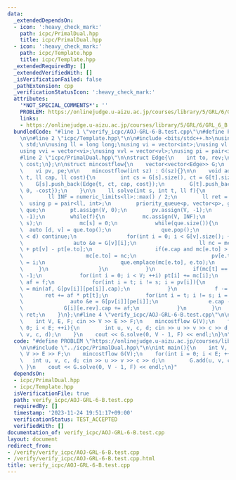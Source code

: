 ```yaml
---
data:
  _extendedDependsOn:
  - icon: ':heavy_check_mark:'
    path: icpc/PrimalDual.hpp
    title: icpc/PrimalDual.hpp
  - icon: ':heavy_check_mark:'
    path: icpc/Template.hpp
    title: icpc/Template.hpp
  _extendedRequiredBy: []
  _extendedVerifiedWith: []
  _isVerificationFailed: false
  _pathExtension: cpp
  _verificationStatusIcon: ':heavy_check_mark:'
  attributes:
    '*NOT_SPECIAL_COMMENTS*': ''
    PROBLEM: https://onlinejudge.u-aizu.ac.jp/courses/library/5/GRL/6/GRL_6_B
    links:
    - https://onlinejudge.u-aizu.ac.jp/courses/library/5/GRL/6/GRL_6_B
  bundledCode: "#line 1 \"verify_icpc/AOJ-GRL-6-B.test.cpp\"\n#define PROBLEM \"https://onlinejudge.u-aizu.ac.jp/courses/library/5/GRL/6/GRL_6_B\"\
    \n\n#line 2 \"icpc/Template.hpp\"\n\n#include <bits/stdc++.h>\nusing namespace\
    \ std;\n\nusing ll = long long;\nusing vi = vector<int>;\nusing vl = vector<ll>;\n\
    using vvi = vector<vi>;\nusing vvl = vector<vl>;\nusing pi = pair<int, int>;\n\
    #line 2 \"icpc/PrimalDual.hpp\"\n\nstruct Edge{\n    int to, rev;\n    ll cap,\
    \ cost;\n};\n\nstruct mincostflow{\n    vector<vector<Edge>> G;\n    vl pt, mc;\n\
    \    vi pv, pe;\n\n    mincostflow(int sz) : G(sz){}\n\n    void add(int s, int\
    \ t, ll cap, ll cost){\n        int cs = G[s].size(), ct = G[t].size();\n    \
    \    G[s].push_back(Edge{t, ct, cap, cost});\n        G[t].push_back(Edge{s, cs,\
    \ 0, -cost});\n    }\n\n    ll solve(int s, int t, ll f){\n        int V = G.size();\n\
    \        ll INF = numeric_limits<ll>::max() / 2;\n        ll ret = 0;\n      \
    \  using p = pair<ll, int>;\n        priority_queue<p, vector<p>, greater<p>>\
    \ que;\n        pt.assign(V, 0);\n        pv.assign(V, -1);\n        pe.assign(V,\
    \ -1);\n        while(f){\n            mc.assign(V, INF);\n            que.emplace(0,\
    \ s);\n            mc[s] = 0;\n            while(que.size()){\n              \
    \  auto [d, v] = que.top();\n                que.pop();\n                if(mc[v]\
    \ < d) continue;\n                for(int i = 0; i < G[v].size(); ++i){\n    \
    \                auto &e = G[v][i];\n                    ll nc = mc[v] + e.cost\
    \ + pt[v] - pt[e.to];\n                    if(e.cap and mc[e.to] > nc){\n    \
    \                    mc[e.to] = nc;\n                        pv[e.to] = v, pe[e.to]\
    \ = i;\n                        que.emplace(mc[e.to], e.to);\n               \
    \     }\n                }\n            }\n            if(mc[t] == INF) return\
    \ -1;\n            for(int i = 0; i < V; ++i) pt[i] += mc[i];\n            ll\
    \ af = f;\n            for(int i = t; i != s; i = pv[i]){\n                af\
    \ = min(af, G[pv[i]][pe[i]].cap);\n            }\n            f -= af;\n     \
    \       ret += af * pt[t];\n            for(int i = t; i != s; i = pv[i]){\n \
    \               auto &e = G[pv[i]][pe[i]];\n                e.cap -= af;\n   \
    \             G[i][e.rev].cap += af;\n            }\n        }\n        return\
    \ ret;\n    }\n};\n#line 4 \"verify_icpc/AOJ-GRL-6-B.test.cpp\"\n\nint main(){\n\
    \    int V, E, F; cin >> V >> E >> F;\n    mincostflow G(V);\n    for(int i =\
    \ 0; i < E; ++i){\n        int u, v, c, d; cin >> u >> v >> c >> d;\n        G.add(u,\
    \ v, c, d);\n    }\n    cout << G.solve(0, V - 1, F) << endl;\n}\n"
  code: "#define PROBLEM \"https://onlinejudge.u-aizu.ac.jp/courses/library/5/GRL/6/GRL_6_B\"\
    \n\n#include \"../icpc/PrimalDual.hpp\"\n\nint main(){\n    int V, E, F; cin >>\
    \ V >> E >> F;\n    mincostflow G(V);\n    for(int i = 0; i < E; ++i){\n     \
    \   int u, v, c, d; cin >> u >> v >> c >> d;\n        G.add(u, v, c, d);\n   \
    \ }\n    cout << G.solve(0, V - 1, F) << endl;\n}"
  dependsOn:
  - icpc/PrimalDual.hpp
  - icpc/Template.hpp
  isVerificationFile: true
  path: verify_icpc/AOJ-GRL-6-B.test.cpp
  requiredBy: []
  timestamp: '2023-11-24 19:51:17+09:00'
  verificationStatus: TEST_ACCEPTED
  verifiedWith: []
documentation_of: verify_icpc/AOJ-GRL-6-B.test.cpp
layout: document
redirect_from:
- /verify/verify_icpc/AOJ-GRL-6-B.test.cpp
- /verify/verify_icpc/AOJ-GRL-6-B.test.cpp.html
title: verify_icpc/AOJ-GRL-6-B.test.cpp
---
```

